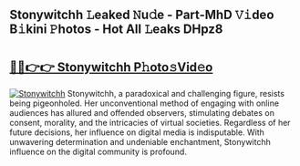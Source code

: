 ## Stonywitchh 𝙻eaked 𝙽u𝚍e - Part-MhD 𝚅𝚒deo B𝚒kini 𝙿hotos - Hot All 𝙻eaks DHpz8

# <h2><a href="http://ld20kmm.urlbe.top/?page=Stonywitchh">🔗🔗👉👉 Stonywitchh P𝚑oto𝚜Vid𝚎o</a></h2>

[![Stonywitchh](https://i.imgur.com/eBuTRDB.gif)](http://ld20kmm.urlbe.top/?page=Stonywitchh)
Stonywitchh, a paradoxical and challenging figure, resists being pigeonholed. Her unconventional method of engaging with online audiences has allured and offended observers, stimulating debates on consent, morality, and the intricacies of virtual societies. Regardless of her future decisions, her influence on digital media is indisputable. With unwavering determination and undeniable enchantment, Stonywitchh influence on the digital community is profound.
